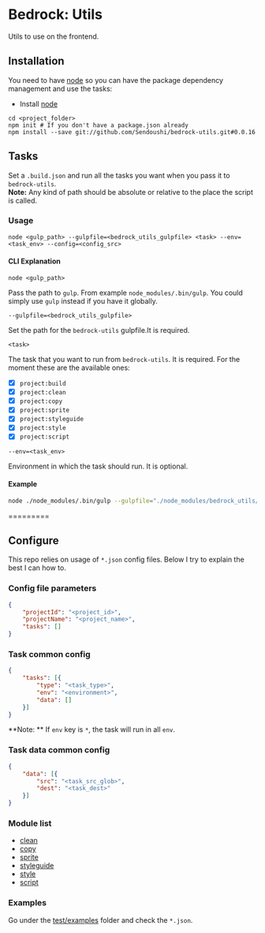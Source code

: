 # Bedrock: Utils

Utils to use on the frontend.

## Installation
You need to have [node](http://nodejs.org) so you can have the package dependency management and use the tasks:
- Install [node](http://nodejs.org)

```
cd <project_folder>
npm init # If you don't have a package.json already
npm install --save git://github.com/Sendoushi/bedrock-utils.git#0.0.16
```

## Tasks

Set a `.build.json` and run all the tasks you want when you pass it to `bedrock-utils`.<br>
**Note:** Any kind of path should be absolute or relative to the place the script is called.

### Usage

```
node <gulp_path> --gulpfile=<bedrock_utils_gulpfile> <task> --env=<task_env> --config=<config_src>
```

#### CLI Explanation
```
node <gulp_path>
```
Pass the path to `gulp`. From example `node_modules/.bin/gulp`. You could simply use `gulp` instead if you have it globally.

```
--gulpfile=<bedrock_utils_gulpfile>
```
Set the path for the `bedrock-utils` gulpfile.It is required.

```
<task>
```
The task that you want to run from `bedrock-utils`. It is required.
For the moment these are the available ones:
- [x] `project:build`
- [x] `project:clean`
- [x] `project:copy`
- [x] `project:sprite`
- [x] `project:styleguide`
- [x] `project:style`
- [x] `project:script`

```
--env=<task_env>
```
Environment in which the task should run. It is optional.

#### Example

```sh
node ./node_modules/.bin/gulp --gulpfile="./node_modules/bedrock_utils/tasks/gulpfile.js" project:build --env=prod --config=".build.json"
```

=========

## Configure

This repo relies on usage of `*.json` config files. Below I try to explain the best I can how to.

### Config file parameters
```json
{
    "projectId": "<project_id>",
    "projectName": "<project_name>",
    "tasks": []
}
```

### Task common config
```json
{
    "tasks": [{
        "type": "<task_type>",
        "env": "<environment>",
        "data": []
    }]    
}
```
**Note: ** If `env` key is `*`, the task will run in all `env`.

### Task data common config
```json
{
    "data": [{
        "src": "<task_src_glob>",
        "dest": "<task_dest>"
    }]    
}
```

### Module list
- [clean](docs/file_clean.md)
- [copy](docs/file_copy.md)
- [sprite](docs/sprite.md)
- [styleguide](docs/styleguide.md)
- [style](docs/style.md)
- [script](docs/script.md)

### Examples
Go under the [test/examples](test/examples) folder and check the `*.json`.
